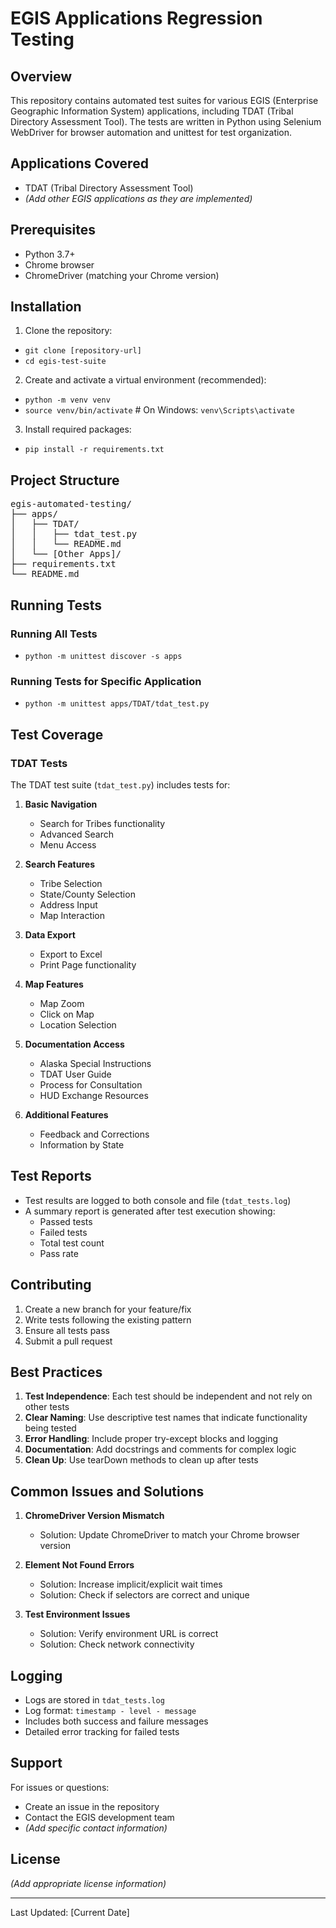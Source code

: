 # EGIS Applications Regression Testing

## Overview
This repository contains automated test suites for various EGIS (Enterprise Geographic Information System) applications, including TDAT (Tribal Directory Assessment Tool). The tests are written in Python using Selenium WebDriver for browser automation and unittest for test organization.

## Applications Covered
- TDAT (Tribal Directory Assessment Tool)
- *(Add other EGIS applications as they are implemented)*

## Prerequisites
- Python 3.7+
- Chrome browser
- ChromeDriver (matching your Chrome version)

## Installation

1. Clone the repository:
- `git clone [repository-url]`
- `cd egis-test-suite`
2. Create and activate a virtual environment (recommended):
- `python -m venv venv`
- `source venv/bin/activate` # On Windows: `venv\Scripts\activate`
3. Install required packages:
- `pip install -r requirements.txt`

## Project Structure
<pre>
egis-automated-testing/
├── apps/
│   ├── TDAT/
│   │   ├── tdat_test.py
│   │   └── README.md
│   └── [Other Apps]/
├── requirements.txt
└── README.md
</pre>

## Running Tests
### Running All Tests
- `python -m unittest discover -s apps`

### Running Tests for Specific Application

- `python -m unittest apps/TDAT/tdat_test.py`

## Test Coverage

### TDAT Tests
The TDAT test suite (`tdat_test.py`) includes tests for:

1. **Basic Navigation**
   - Search for Tribes functionality
   - Advanced Search
   - Menu Access

2. **Search Features**
   - Tribe Selection
   - State/County Selection
   - Address Input
   - Map Interaction

3. **Data Export**
   - Export to Excel
   - Print Page functionality

4. **Map Features**
   - Map Zoom
   - Click on Map
   - Location Selection

5. **Documentation Access**
   - Alaska Special Instructions
   - TDAT User Guide
   - Process for Consultation
   - HUD Exchange Resources

6. **Additional Features**
   - Feedback and Corrections
   - Information by State

## Test Reports
- Test results are logged to both console and file (`tdat_tests.log`)
- A summary report is generated after test execution showing:
  - Passed tests
  - Failed tests
  - Total test count
  - Pass rate

## Contributing
1. Create a new branch for your feature/fix
2. Write tests following the existing pattern
3. Ensure all tests pass
4. Submit a pull request

## Best Practices
1. **Test Independence**: Each test should be independent and not rely on other tests
2. **Clear Naming**: Use descriptive test names that indicate functionality being tested
3. **Error Handling**: Include proper try-except blocks and logging
4. **Documentation**: Add docstrings and comments for complex logic
5. **Clean Up**: Use tearDown methods to clean up after tests

## Common Issues and Solutions
1. **ChromeDriver Version Mismatch**
   - Solution: Update ChromeDriver to match your Chrome browser version

2. **Element Not Found Errors**
   - Solution: Increase implicit/explicit wait times
   - Solution: Check if selectors are correct and unique

3. **Test Environment Issues**
   - Solution: Verify environment URL is correct
   - Solution: Check network connectivity

## Logging
- Logs are stored in `tdat_tests.log`
- Log format: `timestamp - level - message`
- Includes both success and failure messages
- Detailed error tracking for failed tests

## Support
For issues or questions:
- Create an issue in the repository
- Contact the EGIS development team
- *(Add specific contact information)*

## License
*(Add appropriate license information)*

---
Last Updated: [Current Date]
